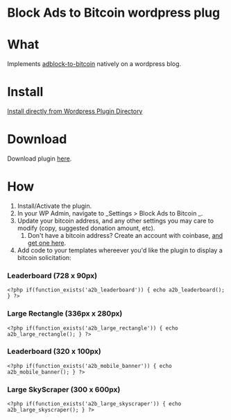 
# Block Ads to Bitcoin wordpress plug

# What

Implements [adblock-to-bitcoin](https://github.com/owocki/adblock-to-bitcoin) natively on a wordpress blog.

# Install 

[Install directly from Wordpress Plugin Directory](https://wordpress.org/plugins/block-ads-to-bitcoin/)

# Download 

Download plugin [here](http://bits.owocki.com/0i451Y1n1V1J/wordpress-plugin.zip).

# How

1. Install/Activate the plugin.
1. In your WP Admin, navigate to _Settings > Block Ads to Bitcoin _.
1. Update your bitcoin address, and any other settings you may care to modify (copy, suggested donation amount, etc).
    1. Don't have a bitcoin address?  Create an account with coinbase, <a href="https://support.coinbase.com/customer/portal/articles/1027432-where-is-my-wallet-address-">and get one here</a>.
1. Add code to your templates whereever you'd like the plugin to display a bitcoin solicitation: 


### Leaderboard (728 x 90px)

```
<?php if(function_exists('a2b_leaderboard')) { echo a2b_leaderboard(); } ?>
```

### Large Rectangle (336px x 280px)
```
<?php if(function_exists('a2b_large_rectangle')) { echo a2b_large_rectangle(); } ?>
```

### Leaderboard (320 x 100px)
```
<?php if(function_exists('a2b_mobile_banner')) { echo a2b_mobile_banner(); } ?>
```

### Large SkyScraper (300 x 600px)
```
<?php if(function_exists('a2b_large_skyscraper')) { echo a2b_large_skyscraper(); } ?>
```

